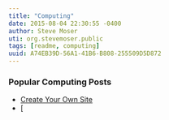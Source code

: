 ```yaml
---
title: "Computing"
date: 2015-08-04 22:30:55 -0400
author: Steve Moser
uti: org.stevemoser.public
tags: [readme, computing]
uuid: A74EB39D-56A1-41B6-B808-255509D5D872
---
```


### Popular Computing Posts

 - [Create Your Own Site](create-your-own-site.md)
 - [
